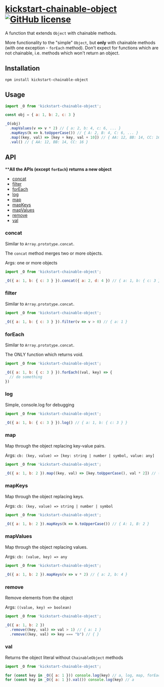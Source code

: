 # [kickstart-chainable-object](https://www.npmjs.com/package/kickstart-chainable-object) [![GitHub license](https://img.shields.io/badge/license-MIT-blue.svg)](https://github.com/chikalaka/kickstart-chainable-object/blob/main/LICENSE)

A function that extends `Object` with chainable methods.

More functionality to the "simple" `Object`, but **only** with chainable methods (with one exception - `forEach` method).
Don't expect for functions which are not chainable, i.e. methods which won't return an object.

## Installation
```shell
npm install kickstart-chainable-object
```

## Usage
```js
import _O from 'kickstart-chainable-object';

const obj = { a: 1, b: 2, c: 3 }

_O(obj)
  .mapValues(v => v * 2) // { a: 2, b: 4, c: 6, ... }
  .mapKeys(k => k.toUpperCase()) // { A: 2, B: 4, C: 6, ... }
  .map((key, val) => [key + key, val + 10]) // { AA: 12, BB: 14, CC: 16, ... }
  .val() // { AA: 12, BB: 14, CC: 16 }
```

## API
****All the APIs (except `forEach`) returns a new object**

- [concat](#concat)
- [filter](#filter)
- [forEach](#forEach)
- [log](#log)
- [map](#map)
- [mapKeys](#mapKeys)
- [mapValues](#mapValues)
- [remove](#remove)
- [val](#val)

### concat
Similar to `Array.prototype.concat`.

The `concat` method merges two or more objects.

Args: one or more objects

```js
import _O from 'kickstart-chainable-object';

_O({ a: 1, b: { c: 3 } }).concat({ a: 2, d: 4 }) // { a: 1, b: { c: 3 }, d: 4 }
```

### filter
Similar to `Array.prototype.concat`.

```js
import _O from 'kickstart-chainable-object';

_O({ a: 1, b: { c: 3 } }).filter(v => v > 0) // { a: 1 }
```

### forEach
Similar to `Array.prototype.concat`.

The ONLY function which returns void.

```js
import _O from 'kickstart-chainable-object';

_O({ a: 1, b: { c: 3 } }).forEach((val, key) => {
  // do something
})
```

### log
Simple, console.log for debugging
```js
import _O from 'kickstart-chainable-object';

_O({ a: 1, b: { c: 3 } }).log() // { a: 1, b: { c: 3 } }
```

### map
Map through the object replacing key-value pairs.

Args: `cb: (key, value) => [key: string | number | symbol, value: any]`

```js
import _O from 'kickstart-chainable-object';

_O({ a: 1, b: 2 }).map((key, val) => [key.toUpperCase(), val * 2]) // { A: 2, B: 4 }
```

### mapKeys
Map through the object replacing keys.

Args: `cb: (key, value) => string | number | symbol`

```js
import _O from 'kickstart-chainable-object';

_O({ a: 1, b: 2 }).mapKeys(k => k.toUpperCase()) // { A: 1, B: 2 }
```

### mapValues
Map through the object replacing values.

Args: `cb: (value, key) => any`

```js
import _O from 'kickstart-chainable-object';

_O({ a: 1, b: 2 }).mapKeys(v => v * 2) // { a: 2, b: 4 }
```

### remove
Remove elements from the object

Args: `((value, key) => boolean)`
```js
import _O from 'kickstart-chainable-object';

_O({ a: 1, b: 2 })
  .remove((key, val) => val > 1) // { a: 1 }
  .remove((key, val) => key === "b") // { }
```

### val
Returns the object literal without `ChainableObject` methods

```js
import _O from 'kickstart-chainable-object';

for (const key in _O({ a: 1 })) console.log(key) // a, log, map, forEach ...
for (const key in _O({ a: 1 }).val()) console.log(key) // a
```
